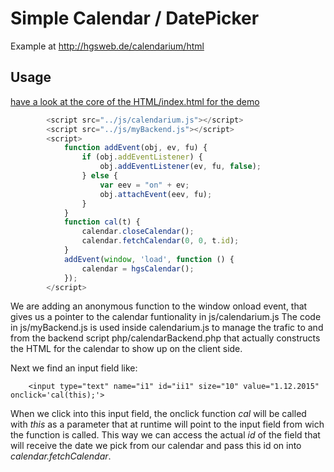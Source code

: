 <h1>Simple Calendar / DatePicker </h1>

Example at <a href="http://hgsweb.de/calendarium/html">http://hgsweb.de/calendarium/html</a>

<h2>Usage</h2>
    
<u>have a look at the core of the HTML/index.html for the demo</u>

```javascript
        <script src="../js/calendarium.js"></script>
        <script src="../js/myBackend.js"></script>
        <script>
            function addEvent(obj, ev, fu) {
                if (obj.addEventListener) {
                    obj.addEventListener(ev, fu, false);
                } else {
                    var eev = "on" + ev;
                    obj.attachEvent(eev, fu);
                }
            }
            function cal(t) {
                calendar.closeCalendar();
                calendar.fetchCalendar(0, 0, t.id);
            }
            addEvent(window, 'load', function () {
                calendar = hgsCalendar();
            });
        </script>
```
We are adding an anonymous  function to the window onload event, that gives us a pointer to the
calendar funtionality in js/calendarium.js
The code in js/myBackend.js is used inside calendarium.js to manage the trafic to and 
from the backend script php/calendarBackend.php that actually constructs the HTML for 
the calendar to show up on the client side. 

Next we find an input field like:
    
        <input type="text" name="i1" id="ii1" size="10" value="1.12.2015" onclick='cal(this);'>
    
When we click into this input field, the onclick function <i>cal</i> will be called with
<i>this</i> as a parameter that at runtime will point to the input field from wich the
function is called. This way we can access the actual <i>id</i> of the field that will
receive the date we pick from our calendar and pass this id on into 
<i>calendar.fetchCalendar</i>.

